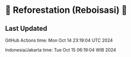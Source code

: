 
# 🌳 Reforestation (Reboisasi) 🌲

## Last Updated

GitHub Actions time: Mon Oct 14 23:19:04 UTC 2024

Indonesia/Jakarta time: Tue Oct 15 06:19:04 WIB 2024
